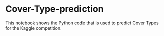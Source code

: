 # Cover-Type-prediction
This notebook shows the Python code that is used to predict Cover Types for the Kaggle competition. 
